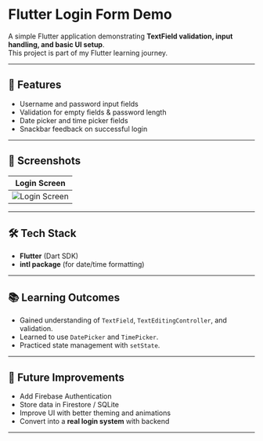 # Flutter Login Form Demo

A simple Flutter application demonstrating **TextField validation, input handling, and basic UI setup**.  
This project is part of my Flutter learning journey.

---

## 🚀 Features
- Username and password input fields  
- Validation for empty fields & password length  
- Date picker and time picker fields  
- Snackbar feedback on successful login  

---

## 📸 Screenshots
| Login Screen |
|--------------|
| ![Login Screen](screenshots/login_screen.png) |

---

## 🛠️ Tech Stack
- **Flutter** (Dart SDK)
- **intl package** (for date/time formatting)

---

## 📚 Learning Outcomes
- Gained understanding of `TextField`, `TextEditingController`, and validation.  
- Learned to use `DatePicker` and `TimePicker`.  
- Practiced state management with `setState`.  

---

## 🔮 Future Improvements
- Add Firebase Authentication  
- Store data in Firestore / SQLite  
- Improve UI with better theming and animations  
- Convert into a **real login system** with backend  

---

